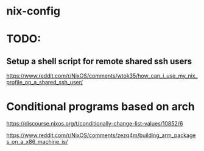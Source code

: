 # nix-config



# TODO:
## Setup a shell script for remote shared ssh users
https://www.reddit.com/r/NixOS/comments/wtok35/how_can_i_use_my_nix_profile_on_a_shared_ssh_user/

# Conditional programs based on arch
https://discourse.nixos.org/t/conditionally-change-list-values/10852/6

https://www.reddit.com/r/NixOS/comments/zezq4m/building_arm_packages_on_a_x86_machine_is/